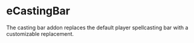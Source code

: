 # eCastingBar

The casting bar addon replaces the default player spellcasting bar with a customizable replacement.
